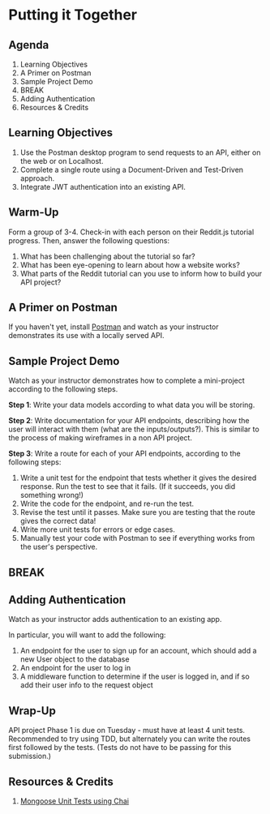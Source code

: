 # Putting it Together

## Agenda

1. Learning Objectives
1. A Primer on Postman
1. Sample Project Demo
1. BREAK
1. Adding Authentication
1. Resources & Credits

## Learning Objectives

1. Use the Postman desktop program to send requests to an API, either on the web or on Localhost.
1. Complete a single route using a Document-Driven and Test-Driven approach.
1. Integrate JWT authentication into an existing API.

## Warm-Up

Form a group of 3-4. Check-in with each person on their Reddit.js tutorial progress. Then, answer the following questions:

1. What has been challenging about the tutorial so far?
1. What has been eye-opening to learn about how a website works?
1. What parts of the Reddit tutorial can you use to inform how to build your API project?

## A Primer on Postman

If you haven't yet, install [Postman](https://www.postman.com/downloads/) and watch as your instructor demonstrates its use with a locally served API.

## Sample Project Demo

Watch as your instructor demonstrates how to complete a mini-project according to the following steps. 

**Step 1**: Write your data models according to what data you will be storing.

**Step 2**: Write documentation for your API endpoints, describing how the user will interact with them (what are the inputs/outputs?). This is similar to the process of making wireframes in a non API project.

**Step 3**: Write a route for each of your API endpoints, according to the following steps:

1. Write a unit test for the endpoint that tests whether it gives the desired response. Run the test to see that it fails. (If it succeeds, you did something wrong!)
1. Write the code for the endpoint, and re-run the test.
1. Revise the test until it passes. Make sure you are testing that the route gives the correct data!
1. Write more unit tests for errors or edge cases.
1. Manually test your code with Postman to see if everything works from the user's perspective.

## BREAK

## Adding Authentication

Watch as your instructor adds authentication to an existing app.

In particular, you will want to add the following:

1. An endpoint for the user to sign up for an account, which should add a new User object to the database
1. An endpoint for the user to log in
1. A middleware function to determine if the user is logged in, and if so add their user info to the request object

## Wrap-Up

API project Phase 1 is due on Tuesday - must have at least 4 unit tests. Recommended to try using TDD, but alternately you can write the routes first followed by the tests. (Tests do not have to be passing for this submission.)

## Resources & Credits

1. [Mongoose Unit Tests using Chai](https://medium.com/nongaap/beginners-guide-to-writing-mongodb-mongoose-unit-tests-using-mocha-chai-ab5bdf3d3b1d)